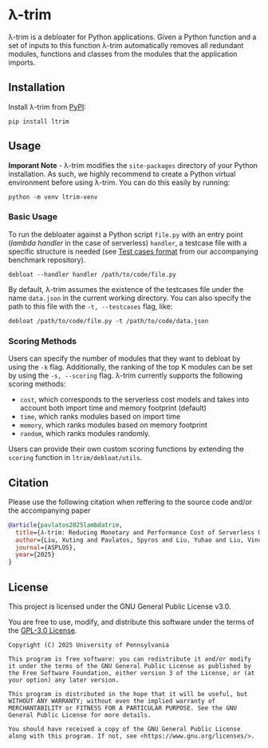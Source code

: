 # λ-trim

λ-trim is a debloater for Python applications. Given a Python function and a set of inputs to this function λ-trim automatically removes all redundant modules, functions and classes from the modules that the application imports.

## Installation

Install λ-trim from [PyPI](https://pypi.org/project/uv/):

```shell
pip install ltrim
```

## Usage

**Imporant Note** - λ-trim modifies the `site-packages` directory of your Python installation.
As such, we highly recommend to create a Python virtual environment before using λ-trim.
You can do this easily by running:

```shell
python -m venv ltrim-venv
```

### Basic Usage

To run the debloater against a Python script `file.py` with an entry point (*lambda handler* in the case of serverless) `handler`, a testcase file with a specific structure is needed (see [Test cases format](https://github.com/eniac/serverless-bench?tab=readme-ov-file#test-cases-format) from our accompanying benchmark repository).

```shell
debloat --handler handler /path/to/code/file.py
```

By default, λ-trim assumes the existence of the testcases file under the name `data.json` in the current working directory. You can also specify the path to this file with the `-t, --testcases` flag, like:

```shell
debloat /path/to/code/file.py -t /path/to/code/data.json
```

### Scoring Methods

Users can specify the number of modules that they want to debloat by using the `-k` flag.
Additionally, the ranking of the top K modules can be set by using the `-s, --scoring` flag.
λ-trim currently supports the following scoring methods:

- `cost`, which corresponds to the serverless cost models and takes into account both import time and memory footprint (default)
- `time`, which ranks modules based on import time
- `memory`, which ranks modules based on memory footprint
- `random`, which ranks modules randomly.

Users can provide their own custom scoring functions by extending the `scoring` function in `ltrim/debloat/utils`.

## Citation

Please use the following citation when reffering to the source code and/or the accompanying paper

```bibtex
@article{pavlatos2025lambdatrim,
  title={𝜆-trim: Reducing Monetary and Performance Cost of Serverless Cold Starts with Cost-driven Application Debloating},
  author={Liu, Xuting and Pavlatos, Spyros and Liu, Yuhao and Liu, Vincent},
  journal={ASPLOS},
  year={2025}
}
```

## License

This project is licensed under the GNU General Public License v3.0.

You are free to use, modify, and distribute this software under the terms of the [GPL-3.0 License](https://www.gnu.org/licenses/gpl-3.0.html).

```pqsql
Copyright (C) 2025 University of Pennsylvania

This program is free software: you can redistribute it and/or modify it under the terms of the GNU General Public License as published by the Free Software Foundation, either version 3 of the License, or (at your option) any later version.

This program is distributed in the hope that it will be useful, but WITHOUT ANY WARRANTY; without even the implied warranty of MERCHANTABILITY or FITNESS FOR A PARTICULAR PURPOSE. See the GNU General Public License for more details.

You should have received a copy of the GNU General Public License along with this program. If not, see <https://www.gnu.org/licenses/>.
```
